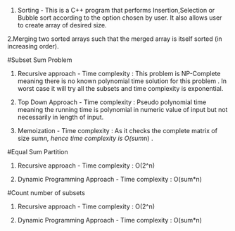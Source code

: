 1. Sorting - This is a C++ program that performs Insertion,Selection or Bubble sort according to the option chosen by user. It also allows user to create array of desired size.

2.Merging two sorted arrays such that the merged array is itself sorted (in increasing order).

#Subset Sum Problem
1. Recursive approach -
    Time complexity : This problem is NP-Complete meaning there is no known polynomial time solution for this problem .
                      In worst case it will try all the subsets and time complexity is exponential.
                   
2. Top Down Approach -
    Time complexity : Pseudo polynomial time meaning the running time is polynomial in numeric value of input but not necessarily in length of input.
                      
3. Memoization -
    Time complexity : As it checks the complete matrix of size sum*n, hence time complexity is O(sum*n) .                      

#Equal Sum Partition
1. Recursive approach -
    Time complexity : O(2^n)
    
2. Dynamic Programming Approach - 
     Time complexity : O(sum*n)
     
#Count number of subsets 
1. Recursive approach -
    Time complexity : O(2^n)
    
2. Dynamic Programming Approach - 
     Time complexity : O(sum*n)
     
